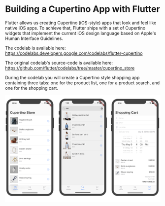 # Building a Cupertino App with Flutter

Flutter allows us creating Cupertino (iOS-style) apps that look and feel like native iOS apps.
To achieve that, Flutter ships with a set of Cupertino widgets that implement the current iOS design language based on Apple's Human Interface Guidelines.

The codelab is available here: https://codelabs.developers.google.com/codelabs/flutter-cupertino

The original codelab's source-code is available here: https://github.com/flutter/codelabs/tree/master/cupertino_store

During the codelab you will create a Cupertino style shopping app containing three tabs: one for the product list, one for a product search, and one for the shopping cart.

![Screenshot](screenshot_cupertino_app_codelab.png)
